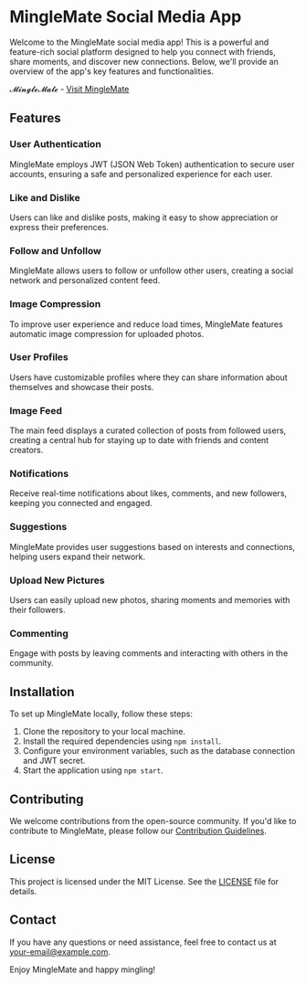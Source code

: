 # MingleMate Social Media App

Welcome to the MingleMate social media app! This is a powerful and feature-rich social platform designed to help you connect with friends, share moments, and discover new connections. Below, we'll provide an overview of the app's key features and functionalities.

𝓜𝓲𝓷𝓰𝓵𝓮𝓜𝓪𝓽𝓮 - [Visit MingleMate](https://minglenow.netlify.app/login)

## Features

### User Authentication

MingleMate employs JWT (JSON Web Token) authentication to secure user accounts, ensuring a safe and personalized experience for each user.

### Like and Dislike

Users can like and dislike posts, making it easy to show appreciation or express their preferences.

### Follow and Unfollow

MingleMate allows users to follow or unfollow other users, creating a social network and personalized content feed.

### Image Compression

To improve user experience and reduce load times, MingleMate features automatic image compression for uploaded photos.

### User Profiles

Users have customizable profiles where they can share information about themselves and showcase their posts.

### Image Feed

The main feed displays a curated collection of posts from followed users, creating a central hub for staying up to date with friends and content creators.

### Notifications

Receive real-time notifications about likes, comments, and new followers, keeping you connected and engaged.

### Suggestions

MingleMate provides user suggestions based on interests and connections, helping users expand their network.

### Upload New Pictures

Users can easily upload new photos, sharing moments and memories with their followers.

### Commenting

Engage with posts by leaving comments and interacting with others in the community.

## Installation

To set up MingleMate locally, follow these steps:

1. Clone the repository to your local machine.
2. Install the required dependencies using `npm install`.
3. Configure your environment variables, such as the database connection and JWT secret.
4. Start the application using `npm start`.

## Contributing

We welcome contributions from the open-source community. If you'd like to contribute to MingleMate, please follow our [Contribution Guidelines](CONTRIBUTING.md).

## License

This project is licensed under the MIT License. See the [LICENSE](LICENSE) file for details.

## Contact

If you have any questions or need assistance, feel free to contact us at [your-email@example.com](mailto:your-email@example.com).

Enjoy MingleMate and happy mingling!
